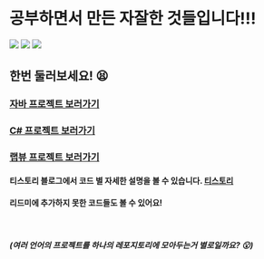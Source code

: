 # 공부하면서 만든 자잘한 것들입니다!!!

<img src="https://img.shields.io/badge/java-4479A1?style=for-the-badge&logo=java&logoColor=white"> <img src="https://img.shields.io/badge/csharp-512BD4?style=for-the-badge&logo=csharp&logoColor=white"> 
<img src="https://img.shields.io/badge/labview-FFDB00?style=for-the-badge&logo=labview&logoColor=white"> 

## 한번 둘러보세요! :tired_face:

### [자바 프로젝트 보러가기](https://github.com/orange11th/Side-Projects/tree/main/JAVA)
### [C# 프로젝트 보러가기](https://github.com/orange11th/Side-Projects/tree/main/C%23)
### [랩뷰 프로젝트 보러가기](https://github.com/orange11th/Side-Projects/tree/main/LabVIEW)

#### 티스토리 블로그에서 코드 별 자세한 설명을 볼 수 있습니다. [티스토리](https://ggaebap.tistory.com/)
#### 리드미에 추가하지 못한 코드들도 볼 수 있어요!

</br>

##### (여러 언어의 프로젝트를 하나의 레포지토리에 모아두는거 별로일까요? :open_mouth:)
